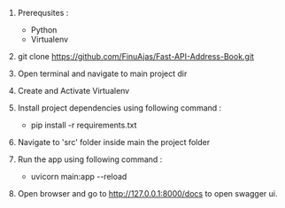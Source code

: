 1. Prerequsites :
    - Python
    - Virtualenv

2. git clone https://github.com/FinuAjas/Fast-API-Address-Book.git

3. Open terminal and navigate to main project dir

4. Create and Activate Virtualenv

5. Install project dependencies using following command :
    - pip install -r requirements.txt

6. Navigate to 'src' folder inside main the project folder

7. Run the app using following command :
    - uvicorn main:app --reload
    
8. Open browser and go to http://127.0.0.1:8000/docs to open swagger ui.

